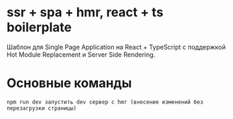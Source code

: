 # ssr + spa + hmr, react + ts boilerplate

Шаблон для Single Page Application на React + TypeScript с поддержкой Hot Module Replacement и Server Side Rendering.

# Основные команды 

`````` 
npm run dev запустить dev сервер с hmr (внесение изменений без перезагрузки страницы)

``````
